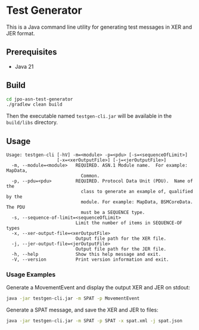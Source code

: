 # Test Generator
This is a Java command line utility for generating test messages in XER and JER format.

## Prerequisites

* Java 21

## Build

```bash
cd jpo-asn-test-generator
./gradlew clean build
```

Then the executable named `testgen-cli.jar` will be available in the `build/libs` directory.

## Usage

```
Usage: testgen-cli [-hV] -m=<module> -p=<pdu> [-s=<sequenceOfLimit>]
                   [-x=<xerOutputFile>] [-j=<jerOutputFile>]
  -m, --module=<module>   REQUIRED. ASN.1 Module name.  For example: MapData,
                            Common.
  -p, --pdu=<pdu>         REQUIRED. Protocol Data Unit (PDU).  Name of the
                            class to generate an example of, qualified by the
                            module. For example: MapData, BSMCoreData.  The PDU
                            must be a SEQUENCE type.
  -s, --sequence-of-limit=<sequenceOfLimit>
                          Limit the number of items in SEQUENCE-OF types
  -x, --xer-output-file=<xerOutputFile>
                          Output file path for the XER file.
  -j, --jer-output-file=<jerOutputFile>
                          Output file path for the JER file.
  -h, --help              Show this help message and exit.
  -V, --version           Print version information and exit.
```

### Usage Examples

Generate a MovementEvent and display the output XER and JER on stdout:
```bash
java -jar testgen-cli.jar -m SPAT -p MovementEvent
```

Generate a SPAT message, and save the XER and JER to files:
```bash
java -jar testgen-cli.jar -m SPAT -p SPAT -x spat.xml -j spat.json
```



